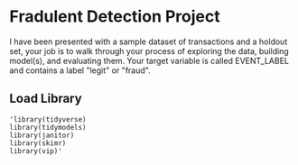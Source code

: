 # Fradulent Detection Project
I have been presented with a sample dataset of transactions and a holdout set, your job is to walk through your process of exploring the data, building model(s), and evaluating them. Your target variable is called EVENT_LABEL and contains a label "legit" or "fraud". 
## Load Library
```
'library(tidyverse)
library(tidymodels)
library(janitor)
library(skimr)
library(vip)'
```
